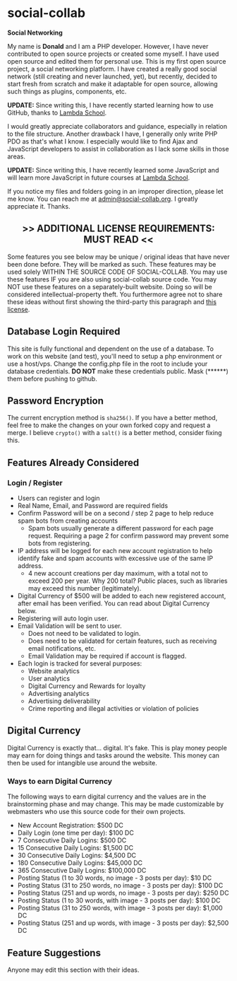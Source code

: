 # social-collab
**Social Networking**

My name is **Donald** and I am a PHP developer. However, I have never contributed to open source projects or created some myself. I have used open source and edited them for personal use. This is my first open source project, a social networking platform. I have created a really good social network (still creating and never launched, yet), but recently, decided to start fresh from scratch and make it adaptable for open source, allowing such things as plugins, components, etc.

**UPDATE:** Since writing this, I have recently started learning how to use GitHub, thanks to [Lambda School](https://lambdaschool.com).

I would greatly appreciate collaborators and guidance, especially in relation to the file structure. Another drawback I have, I generally only write PHP PDO as that's what I know. I especially would like to find Ajax and JavaScript developers to assist in collaboration as I lack some skills in those areas.

**UPDATE:** Since writing this, I have recently learned some JavaScript and will learn more JavaScript in future courses at [Lambda School](https://lambdaschool.com).

If you notice my files and folders going in an improper direction, please let me know. You can reach me at admin@social-collab.org. I greatly appreciate it. Thanks.

## <div align="center"> >> ADDITIONAL LICENSE REQUIREMENTS: MUST READ << </div>

Some features you see below may be unique / original ideas that have never been done before. They will be marked as such. These features may be used solely WITHIN THE SOURCE CODE OF SOCIAL-COLLAB. You may use these features IF you are also using social-collab source code. You may NOT use these features on a separately-built website. Doing so will be considered intellectual-property theft. You furthermore agree not to share these ideas without first showing the third-party this paragraph and [this license](https://github.com/social-collab/social-collab/blob/master/LICENSE).

## Database Login Required

This site is fully functional and dependent on the use of a database. To work on this website (and test), you'll need to setup a php environment or use a host/vps. Change the config.php file in the root to include your database credentials. **DO NOT** make these credentials public. Mask (******) them before pushing to github.

## Password Encryption

The current encryption method is `sha256()`. If you have a better method, feel free to make the changes on your own forked copy and request a merge. I believe `crypto()` with a `salt()` is a better method, consider fixing this.

## Features Already Considered

### Login / Register

* Users can register and login
* Real Name, Email, and Password are required fields
* Confirm Password will be on a second / step 2 page to help reduce spam bots from creating accounts
   * Spam bots usually generate a different password for each page request. Requiring a page 2 for confirm password may prevent some bots from registering.
* IP address will be logged for each new account registration to help identify fake and spam accounts with excessive use of the same IP address.
   * 4 new account creations per day maximum, with a total not to exceed 200 per year. Why 200 total? Public places, such as libraries may exceed this number (legitimately).
* Digital Currency of $500 will be added to each new registered account, after email has been verified. You can read about Digital Currency below.
* Registering will auto login user.
* Email Validation will be sent to user.
   * Does not need to be validated to login.
   * Does need to be validated for certain features, such as receiving email notifications, etc.
   * Email Validation may be required if account is flagged.
* Each login is tracked for several purposes:
   * Website analytics
   * User analytics
   * Digital Currency and Rewards for loyalty
   * Advertising analytics
   * Advertising deliverability
   * Crime reporting and illegal activities or violation of policies

## Digital Currency

Digital Currency is exactly that... digital. It's fake. This is play money people may earn for doing things and tasks around the website. This money can then be used for intangible use around the website.

### Ways to earn Digital Currency

The following ways to earn digital currency and the values are in the brainstorming phase and may change. This may be made customizable by webmasters who use this source code for their own projects.

* New Account Registration: $500 DC
* Daily Login (one time per day): $100 DC
* 7 Consecutive Daily Logins: $500 DC
* 15 Consecutive Daily Logins: $1,500 DC
* 30 Consecutive Daily Logins: $4,500 DC
* 180 Consecutive Daily Logins: $45,000 DC
* 365 Consecutive Daily Logins: $100,000 DC
* Posting Status (1 to 30 words, no image - 3 posts per day): $10 DC
* Posting Status (31 to 250 words, no image - 3 posts per day): $100 DC
* Posting Status (251 and up words, no image - 3 posts per day): $250 DC
* Posting Status (1 to 30 words, with image - 3 posts per day): $100 DC
* Posting Status (31 to 250 words, with image - 3 posts per day): $1,000 DC
* Posting Status (251 and up words, with image - 3 posts per day): $2,500 DC

## Feature Suggestions

Anyone may edit this section with their ideas.